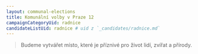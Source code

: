 ```yaml
---
layout: communal-elections
title: Komunální volby v Praze 12
campaignCategoryUid: radnice
candidateListUid: radnice # uid z `_candidates/radnice.md`
---
```


> Budeme vytvářet místo, které je příznivé pro život lidí, zvířat a přírody.

